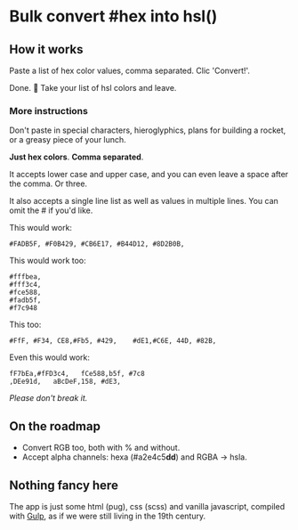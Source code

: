# Bulk convert #hex into hsl()

## How it works

Paste a list of hex color values, comma separated. Clic 'Convert!'.

Done. 🚀 Take your list of hsl colors and leave.

### More instructions

Don't paste in special characters, hieroglyphics, plans for building a rocket, or a greasy piece of your lunch.

**Just hex colors**. **Comma separated**.

It accepts lower case and upper case, and you can even leave a space after the comma. Or three.

It also accepts a single line list as well as values in multiple lines. You can omit the # if you'd like.

This would work:

```
#FADB5F, #F0B429, #CB6E17, #B44D12, #8D2B0B,
```

This would work too:

```
#fffbea,
#fff3c4,
#fce588,
#fadb5f,
#f7c948
```

This too:

```
#FfF, #F34, CE8,#Fb5, #429,    #dE1,#C6E, 44D, #82B,
```

Even this would work:

```
fF7bEa,#fFD3c4,   fCe588,b5f, #7c8
,DEe91d,   aBcDeF,158, #dE3,
```

_Please don't break it._

## On the roadmap

- Convert RGB too, both with % and without.
- Accept alpha channels: hexa (#a2e4c5**dd**) and RGBA → hsla.

## Nothing fancy here

The app is just some html (pug), css (scss) and vanilla javascript, compiled with [Gulp](https://gulpjs.com/), as if we were still living in the 19th century.
